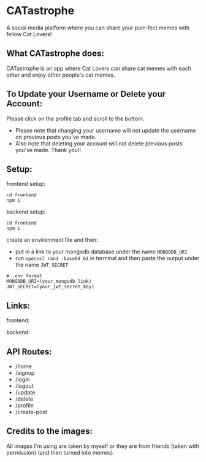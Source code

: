 # CATastrophe
A social media platform where you can share your purr-fect memes with fellow Cat Lovers!

## What CATastrophe does:
CATastrophe is an app where Cat Lovers can share cat memes with each other and enjoy other people's cat memes.

## To Update your Username or Delete your Account:
Please click on the profile tab and scroll to the bottom.
- Please note that changing your username will not update the username on previous posts you've made.
- Also note that deleting your account will not delete previous posts you've made.
Thank you!!

## Setup:
frontend setup:
```
cd frontend
npm i
```


backend setup:
```
cd frontend
npm i
```
create an environment file and then:
- put in a link to your mongodb database under the name ```MONGODB_URI```
- run ```openssl rand -base64 64``` in terminal and then paste the output under the name ```JWT_SECRET```

```
# .env format
MONGODB_URI=(your_mongodb_link)
JWT_SECRET=(your_jwt_secret_key)
```

## Links:
frontend: 

backend: 

## API Routes:
- /home
- /signup
- /login
- /logout
- /update
- /delete
- /profile
- /create-post

## Credits to the images:
All images I'm using are taken by myself or they are from friends (taken with permission) (and then turned into memes).